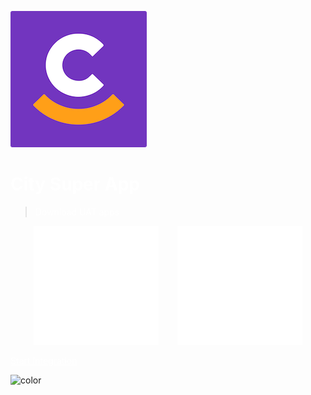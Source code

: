 ![logo](_assets/super-icon.png)

# <span style="color:white">City Super App</span>

> <span style="color:white">Download UAT apps</span>




<div style="display:flex; flex-wrap:wrap; gap:30px; justify-content:center;">
  <a href="https://static.getmya.io/pub/apps/super/apk/super-uat.apk">
    <img src="_assets/android-icon.png" width="200">
  </a>
  <a href="https://testflight.apple.com/join/t6vE9rZF" target="_blank" rel="noopener noreferrer">
    <img src="_assets/ios-icon.png" width="200">
  </a>
</div>


<!-- [Start Integration](/) -->
<p>
  <a href="javascript:void(0)" 
     onclick="document.querySelector('.content').scrollIntoView({behavior:'smooth'})"
     class="btn"
     style="border-color:white; color:white;"
     onmouseover="this.style.color='#bbb'"
     onmouseout="this.style.color='white'">
    Start Integration
  </a>
</p>



<!-- background color -->

![color](#7235BF)

